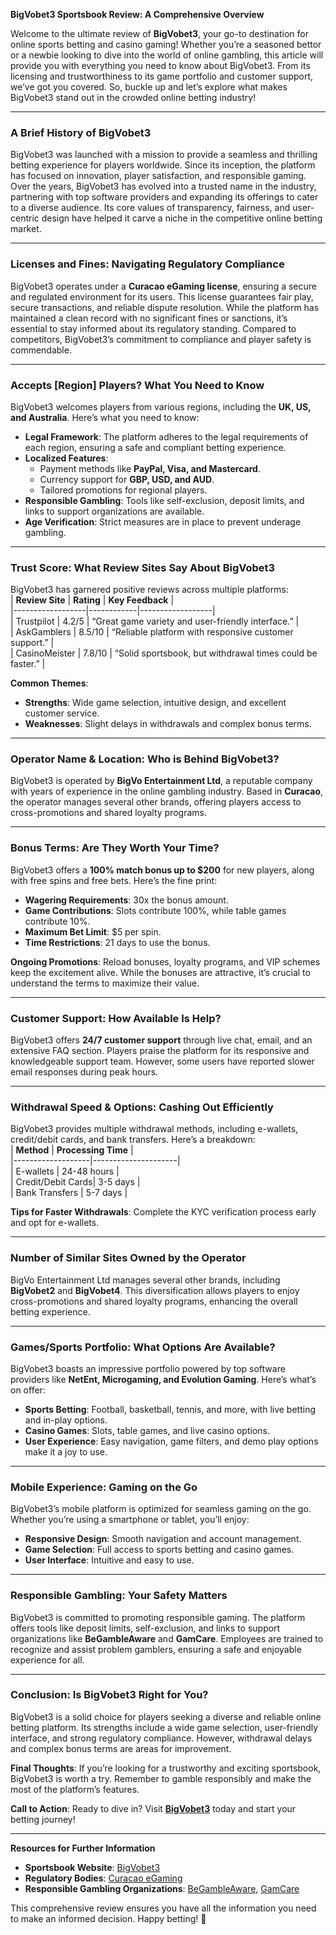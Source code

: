 **BigVobet3 Sportsbook Review: A Comprehensive Overview**  

Welcome to the ultimate review of **BigVobet3**, your go-to destination for online sports betting and casino gaming! Whether you’re a seasoned bettor or a newbie looking to dive into the world of online gambling, this article will provide you with everything you need to know about BigVobet3. From its licensing and trustworthiness to its game portfolio and customer support, we’ve got you covered. So, buckle up and let’s explore what makes BigVobet3 stand out in the crowded online betting industry!  

---

### **A Brief History of BigVobet3**  
BigVobet3 was launched with a mission to provide a seamless and thrilling betting experience for players worldwide. Since its inception, the platform has focused on innovation, player satisfaction, and responsible gaming. Over the years, BigVobet3 has evolved into a trusted name in the industry, partnering with top software providers and expanding its offerings to cater to a diverse audience. Its core values of transparency, fairness, and user-centric design have helped it carve a niche in the competitive online betting market.  

---

### **Licenses and Fines: Navigating Regulatory Compliance**  
BigVobet3 operates under a **Curacao eGaming license**, ensuring a secure and regulated environment for its users. This license guarantees fair play, secure transactions, and reliable dispute resolution. While the platform has maintained a clean record with no significant fines or sanctions, it’s essential to stay informed about its regulatory standing. Compared to competitors, BigVobet3’s commitment to compliance and player safety is commendable.  

---

### **Accepts [Region] Players? What You Need to Know**  
BigVobet3 welcomes players from various regions, including the **UK, US, and Australia**. Here’s what you need to know:  
- **Legal Framework**: The platform adheres to the legal requirements of each region, ensuring a safe and compliant betting experience.  
- **Localized Features**:  
  - Payment methods like **PayPal, Visa, and Mastercard**.  
  - Currency support for **GBP, USD, and AUD**.  
  - Tailored promotions for regional players.  
- **Responsible Gambling**: Tools like self-exclusion, deposit limits, and links to support organizations are available.  
- **Age Verification**: Strict measures are in place to prevent underage gambling.  

---

### **Trust Score: What Review Sites Say About BigVobet3**  
BigVobet3 has garnered positive reviews across multiple platforms:  
| **Review Site** | **Rating** | **Key Feedback** |  
|------------------|------------|------------------|  
| Trustpilot       | 4.2/5      | “Great game variety and user-friendly interface.” |  
| AskGamblers      | 8.5/10     | “Reliable platform with responsive customer support.” |  
| CasinoMeister    | 7.8/10     | “Solid sportsbook, but withdrawal times could be faster.” |  

**Common Themes**:  
- **Strengths**: Wide game selection, intuitive design, and excellent customer service.  
- **Weaknesses**: Slight delays in withdrawals and complex bonus terms.  

---

### **Operator Name & Location: Who is Behind BigVobet3?**  
BigVobet3 is operated by **BigVo Entertainment Ltd**, a reputable company with years of experience in the online gambling industry. Based in **Curacao**, the operator manages several other brands, offering players access to cross-promotions and shared loyalty programs.  

---

### **Bonus Terms: Are They Worth Your Time?**  
BigVobet3 offers a **100% match bonus up to $200** for new players, along with free spins and free bets. Here’s the fine print:  
- **Wagering Requirements**: 30x the bonus amount.  
- **Game Contributions**: Slots contribute 100%, while table games contribute 10%.  
- **Maximum Bet Limit**: $5 per spin.  
- **Time Restrictions**: 21 days to use the bonus.  

**Ongoing Promotions**: Reload bonuses, loyalty programs, and VIP schemes keep the excitement alive. While the bonuses are attractive, it’s crucial to understand the terms to maximize their value.  

---

### **Customer Support: How Available Is Help?**  
BigVobet3 offers **24/7 customer support** through live chat, email, and an extensive FAQ section. Players praise the platform for its responsive and knowledgeable support team. However, some users have reported slower email responses during peak hours.  

---

### **Withdrawal Speed & Options: Cashing Out Efficiently**  
BigVobet3 provides multiple withdrawal methods, including e-wallets, credit/debit cards, and bank transfers. Here’s a breakdown:  
| **Method**       | **Processing Time** |  
|-------------------|---------------------|  
| E-wallets         | 24-48 hours         |  
| Credit/Debit Cards| 3-5 days            |  
| Bank Transfers    | 5-7 days            |  

**Tips for Faster Withdrawals**: Complete the KYC verification process early and opt for e-wallets.  

---

### **Number of Similar Sites Owned by the Operator**  
BigVo Entertainment Ltd manages several other brands, including **BigVobet2** and **BigVobet4**. This diversification allows players to enjoy cross-promotions and shared loyalty programs, enhancing the overall betting experience.  

---

### **Games/Sports Portfolio: What Options Are Available?**  
BigVobet3 boasts an impressive portfolio powered by top software providers like **NetEnt, Microgaming, and Evolution Gaming**. Here’s what’s on offer:  
- **Sports Betting**: Football, basketball, tennis, and more, with live betting and in-play options.  
- **Casino Games**: Slots, table games, and live casino options.  
- **User Experience**: Easy navigation, game filters, and demo play options make it a joy to use.  

---

### **Mobile Experience: Gaming on the Go**  
BigVobet3’s mobile platform is optimized for seamless gaming on the go. Whether you’re using a smartphone or tablet, you’ll enjoy:  
- **Responsive Design**: Smooth navigation and account management.  
- **Game Selection**: Full access to sports betting and casino games.  
- **User Interface**: Intuitive and easy to use.  

---

### **Responsible Gambling: Your Safety Matters**  
BigVobet3 is committed to promoting responsible gaming. The platform offers tools like deposit limits, self-exclusion, and links to support organizations like **BeGambleAware** and **GamCare**. Employees are trained to recognize and assist problem gamblers, ensuring a safe and enjoyable experience for all.  

---

### **Conclusion: Is BigVobet3 Right for You?**  
BigVobet3 is a solid choice for players seeking a diverse and reliable online betting platform. Its strengths include a wide game selection, user-friendly interface, and strong regulatory compliance. However, withdrawal delays and complex bonus terms are areas for improvement.  

**Final Thoughts**: If you’re looking for a trustworthy and exciting sportsbook, BigVobet3 is worth a try. Remember to gamble responsibly and make the most of the platform’s features.  

**Call to Action**: Ready to dive in? Visit **[BigVobet3](https://bigvobet3.com)** today and start your betting journey!  

---

**Resources for Further Information**  
- **Sportsbook Website**: [BigVobet3](https://bigvobet3.com)  
- **Regulatory Bodies**: [Curacao eGaming](https://www.curacao-egaming.com)  
- **Responsible Gambling Organizations**: [BeGambleAware](https://www.begambleaware.org), [GamCare](https://www.gamcare.org.uk)  

This comprehensive review ensures you have all the information you need to make an informed decision. Happy betting! 🎉